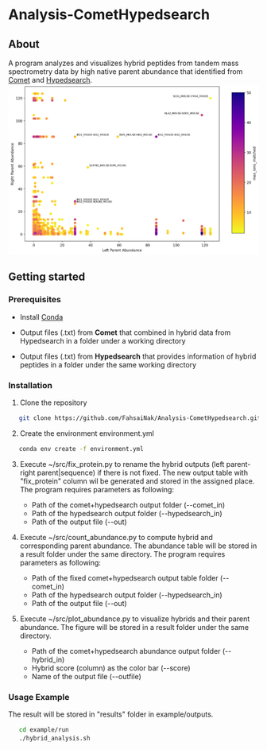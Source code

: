 # Analysis-CometHypedsearch

## About

A program analyzes and visualizes hybrid peptides from tandem mass spectrometry data by high native parent abundance that identified from [Comet](https://github.com/UWPR/Comet) and [Hypedsearch](https://github.com/ryanlayerlab/hypedsearch).
![Plot](./example/outputs/results/hybrid_Ab_ions.png)

## Getting started

### Prerequisites

* Install [Conda](https://conda.io/projects/conda/en/latest/user-guide/install/index.html)

* Output files (.txt) from **Comet** that combined in hybrid data from Hypedsearch in a folder under a working directory

* Output files (.txt) from **Hypedsearch** that provides information of hybrid peptides in a folder under the same working directory

### Installation

1. Clone the repository
```sh
   git clone https://github.com/FahsaiNak/Analysis-CometHypedsearch.git
```

2. Create the environment environment.yml
```sh
   conda env create -f environment.yml
```

3. Execute ~/src/fix_protein.py to rename the hybrid outputs (left parent-right parent|sequence) if there is not fixed. The new output table with "fix_protein" column wil be generated and stored in the assigned place. The program requires parameters as following:
    - Path of the comet+hypedsearch output folder (--comet_in)
    - Path of the hypedsearch output folder (--hypedsearch_in)
    - Path of the output file (--out)

4. Execute ~/src/count_abundance.py to compute hybrid and corresponding parent abundance. The abundance table will be stored in a result folder under the same directory. The program requires parameters as following:
    - Path of the fixed comet+hypedsearch output table folder (--comet_in)
    - Path of the hypedsearch output folder (--hypedsearch_in)
    - Path of the output file (--out)

5. Execute ~/src/plot_abundance.py to visualize hybrids and their parent abundance. The figure will be stored in a result folder under the same directory.
    - Path of the comet+hypedsearch abundance output folder (--hybrid_in)
    - Hybrid score (column) as the color bar (--score)
    - Name of the output file (--outfile)

### Usage Example

The result will be stored in "results" folder in example/outputs.
```sh
   cd example/run
   ./hybrid_analysis.sh
```
